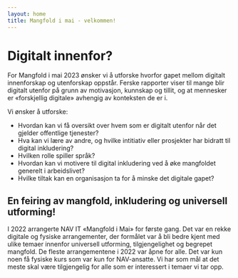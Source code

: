 ```yaml
---
layout: home 
title: Mangfold i mai - velkommen!
---
```


# Digitalt innenfor?

For Mangfold i mai 2023 ønsker vi å utforske hvorfor gapet mellom digitalt innenforskap og utenforskap oppstår. Ferske rapporter viser til mange blir digitalt utenfor på grunn av motivasjon, kunnskap og tillit, og at mennesker er «forskjellig digitale» avhengig av konteksten de er i.

Vi ønsker å utforske:

* Hvordan kan vi få oversikt over hvem som er digitalt utenfor når det gjelder offentlige tjenester?
* Hva kan vi lære av andre, og hvilke intitiativ eller prosjekter har bidratt til digital inkludering?
* Hvilken rolle spiller språk?
* Hvordan kan vi motivere til digital inkludering ved å øke mangfoldet generelt i arbeidslivet?
* Hvilke tiltak kan en organisasjon ta for å minske det digitale gapet?


## En feiring av mangfold, inkludering og universell utforming!

I 2022 arrangerte NAV IT «Mangfold i Mai» for første gang. Det var en rekke digitale og fysiske arrangementer, der formålet var å bli bedre kjent med ulike temaer innenfor universell utforming, tilgjengelighet og begrepet mangfold. De fleste arrangementene i 2022 var åpne for alle. Det var kun noen få fysiske kurs som var kun for NAV-ansatte. Vi har som mål at det meste skal være tilgjengelig for alle som er interessert i temaer vi tar opp. 


